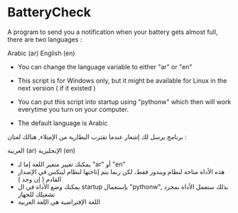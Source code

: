 # BatteryCheck
A program to send you a notification when your battery gets almost full, there are two languages :
 
 Arabic (ar)
 English (en)
 

- You can change the language variable to either "ar" or "en"

- This script is for Windows only, but it might be available for Linux in the next version ( if it existed )

- You can put this script into startup using "pythonw" which then will work everytime you turn on your computer.

- The default language is Arabic

برنامج يرسل لك إشعار عندما تقترب البطارية من الإمتلاء, هنالك لغتان :

 العربية (ar)
 الإنجليزية (en)


- يمكنك تغيير متغير اللغة إما لـ "ar" أو "en"
- هذه الأداة متاحة لنظام ويندوز فقط، لكن ربما يتم إتاحتها لنظام لينكس في الإصدار القادم ( إن وجد )
- يمكنك وضع الأداة في ال startup بإستعمال "pythonw", بذلك ستعمل الأداة بمجرد تشغيلك للجهاز
- اللغة الإفتراضية هي اللغة العربية
